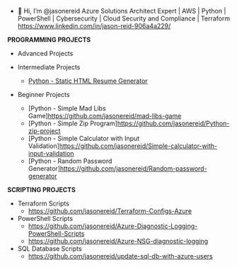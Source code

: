 - 👋 Hi, I’m @jasonereid
Azure Solutions Architect Expert | AWS | Python | PowerShell | Cybersecurity | Cloud Security and Compliance | Terraform
https://www.linkedin.com/in/jason-reid-906a4a229/

**PROGRAMMING PROJECTS**
- Advanced Projects

- Intermediate Projects
  - [Python - Static HTML Resume Generator](https://github.com/jasonereid/static-html-resume-project)

- Beginner Projects
  - [Python - Simple Mad Libs Game]https://github.com/jasonereid/mad-libs-game
  - [Python - Simple Zip Program]https://github.com/jasonereid/Python-zip-project
  - [Python - Simple Calculator with Input Validation]https://github.com/jasonereid/Simple-calculator-with-input-validation
  - [Python - Random Password Generator]https://github.com/jasonereid/Random-password-generator

**SCRIPTING PROJECTS**
- Terraform Scripts 
  - https://github.com/jasonereid/Terraform-Configs-Azure
- PowerShell Scripts
  - https://github.com/jasonereid/Azure-Diagnostic-Logging-PowerShell-Scripts
  - https://github.com/jasonereid/Azure-NSG-diagnostic-logging
- SQL Database Scripts 
  - https://github.com/jasonereid/update-sql-db-with-azure-users
